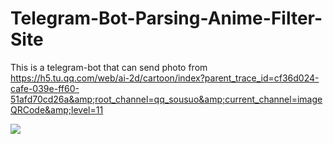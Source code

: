 # Telegram-Bot-Parsing-Anime-Filter-Site
This is a telegram-bot that can send photo from https://h5.tu.qq.com/web/ai-2d/cartoon/index?parent_trace_id=cf36d024-cafe-039e-ff60-51afd70cd26a&amp;root_channel=qq_sousuo&amp;current_channel=imageQRCode&amp;level=11



<img src = "https://i.gifer.com/ICU.gif">
